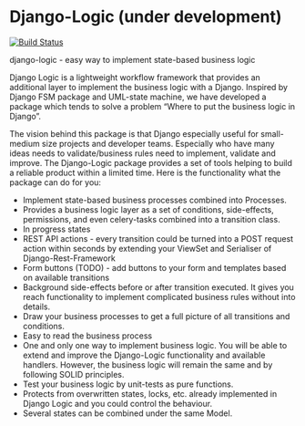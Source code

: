 # Django-Logic (under development)
[![Build Status](https://travis-ci.org/Borderless360/django-logic.svg?branch=master)](https://travis-ci.org/Borderless360/django-logic)

django-logic - easy way to implement state-based business logic 

Django Logic is a lightweight workflow framework that provides an additional layer to implement the business logic with a Django. Inspired by Django FSM package and UML-state machine, we have developed a package which tends to solve a problem “Where to put the business logic in Django”. 

The vision behind this package is that Django especially useful for small-medium size projects and developer teams. Especially who have many ideas needs to validate/business rules need to implement, validate and improve. The Django-Logic package provides a set of tools helping to build a reliable product within a limited time. Here is the functionality what the package can do for you:
- Implement state-based business processes combined into Processes. 
- Provides a business logic layer as a set of conditions, side-effects, permissions, and even celery-tasks combined into a transition class.
- In progress states 
- REST API actions - every transition could be turned into a POST request action within seconds by extending your ViewSet and Serialiser of Django-Rest-Framework 
- Form buttons (TODO) - add buttons to your form and templates based on available transitions 
- Background side-effects before or after transition executed. It gives you reach functionality to implement complicated business rules without into details.
- Draw your business processes to get a full picture of all transitions and conditions. 
- Easy to read the business process 
- One and only one way to implement business logic. You will be able to extend and improve the Django-Logic functionality and available handlers. However, the business logic will remain the same and by following SOLID principles. 
- Test your business logic by unit-tests as pure functions. 
- Protects from overwritten states, locks, etc. already implemented in Django Logic and you could control the behaviour. 
- Several states can be combined under the same Model.
